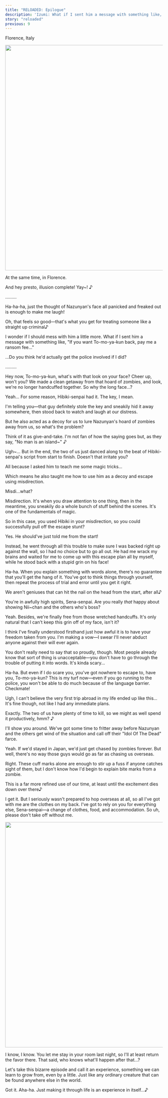 ```yaml
---
title: "RELOADED: Epilogue"
description: 'Izumi: What if I sent him a message with something like, "If you want To-mo-ya-kun back, pay me a ransom fee…"'
story: "reloaded"
previous: 9
---
```


<Season s="Summer"/>

<Location>Florence, Italy</Location>

<Image src="/img/tl/reloaded/10/1.jpg" layout="responsive" width="1560" height="720" quality="100" />

<Narration>At the same time, in Florence.</Narration>

<Bubble character="Izumi">

And hey presto, illusion complete! <span className="hold">Yay\~! ♪</span>

</Bubble>

<Bubble character="Tomoya">

.........

</Bubble>

<Bubble character="Izumi">

Ha-ha-ha, just the thought of Nazunyan's face all panicked and freaked out is enough to make me laugh!

Oh, that feels _so_ good—that's what you get for treating someone like a straight up criminal♪

I wonder if I should mess with him a little more. What if I sent him a message with something like, "If you want To-mo-ya-kun back, pay me a ransom fee..."

...Do you think he'd actually get the police involved if I did?

</Bubble>

<Bubble character="Tomoya">

.........

</Bubble>

<Bubble character="Izumi">

Hey now, To-mo-ya-kun, what's with that look on your face? Cheer up, won't you? We made a clean getaway from that hoard of zombies, and look, we're no longer handcuffed together. So why the long face...?

</Bubble>

<Bubble character="Tomoya">

Yeah... For some reason, Hibiki-senpai had it. The key, I mean.

I'm telling you—that guy definitely stole the key and sneakily hid it away somewhere, then stood back to watch and laugh at our distress.

</Bubble>

<Bubble character="Izumi">

But he also acted as a decoy for us to lure Nazunyan's hoard of zombies away from us, so what's the problem?

Think of it as give-and-take. I'm not fan of how the saying goes but, as they say, "No man is an <span className="hold">island\~" ♪</span>

</Bubble>

<Bubble character="Tomoya">

Ugh\~... But in the end, the two of us just danced along to the beat of Hibiki-senpai's script from start to finish. Doesn't that irritate you?

All because I asked him to teach me some magic tricks...

Which means he also taught me how to use him as a decoy and escape using misdirection.

</Bubble>

<Bubble character="Izumi">

Misdi...what?

</Bubble>

<Bubble character="Tomoya">

Misdirection. It's when you draw attention to one thing, then in the meantime, you sneakily do a whole bunch of stuff behind the scenes. It's one of the fundamentals of magic.

</Bubble>

<Bubble character="Izumi">

So in this case, you used Hibiki in your misdirection, so you could successfully pull off the escape stunt?

</Bubble>

<Bubble character="Tomoya">

Yes. He should've just told me from the start!

Instead, he went through all this trouble to make sure I was backed right up against the wall, so I had no choice but to go all out. He had me wrack my brains and waited for me to come up with this escape plan all by myself, while he stood back with a stupid grin on his face!

</Bubble>

<Bubble character="Izumi">

Ha-ha. When you explain something with words alone, there's no guarantee that you'll get the hang of it. You've got to think things through yourself, then repeat the process of trial and error until you get it right.

We aren't geniuses that can hit the nail on the head from the start, after all♪

</Bubble>

<Bubble character="Tomoya">

You're in awfully high spirits, Sena-senpai. Are you really _that_ happy about showing Nii\~chan and the others who's boss?

</Bubble>

<Bubble character="Izumi">

Yeah. Besides, we're finally free from those wretched handcuffs. It's only natural that I can't keep this grin off of my face, isn't it?

I think I've finally understood firsthand just how awful it is to have your freedom taken from you. I'm making a vow—I swear I'll never abduct anyone against their will ever again.

</Bubble>

<Bubble character="Tomoya">

You don't really need to say that so proudly, though. Most people already know that sort of thing is unacceptable—you don't have to go through the trouble of putting it into words. It's kinda scary...

</Bubble>

<Bubble character="Izumi">

Ha-ha. But even if I do scare you, you've got nowhere to escape to, have you, To-mo-ya-kun? This is my turf now—even if you go running to the police, you won't be able to do much because of the language barrier. Checkmate!

</Bubble>

<Bubble character="Tomoya">

Ugh, I can't believe the very first trip abroad in my life ended up like this... It's fine though, not like I had any immediate plans.

</Bubble>

<Bubble character="Izumi">

Exactly. The two of us have plenty of time to kill, so we might as well spend it productively, <span className="hold">hmm? ♪</span>

I'll show you around. We've got some time to fritter away before Nazunyan and the others get wind of the situation and call off their "Idol Of The Dead" farce.

</Bubble>

<Bubble character="Tomoya">

Yeah. If we'd stayed in Japan, we'd just get chased by zombies forever. But well, there's no way those guys would go as far as chasing us overseas.

</Bubble>

<Bubble character="Izumi">

Right. These cuff marks alone are enough to stir up a fuss if anyone catches sight of them, but I don't know how I'd begin to explain bite marks from a zombie.

This is a far more refined use of our time, at least until the excitement dies down over there♪

</Bubble>

<Bubble character="Tomoya">

I get it. But I seriously wasn't prepared to hop overseas at all, so all I've got with me are the clothes on my back. I've got to rely on you for everything else, Sena-senpai—a change of clothes, food, and accommodation. So uh, please don't take off without me.

</Bubble>

<Image src="/img/tl/reloaded/10/cg.jpg" layout="responsive" width="1560" height="720" quality="100" />

<Bubble character="Izumi">

I know, I know. You let me stay in your room last night, so I'll at least return the favor there. That said, who knows what'll happen after that...?

Let's take this bizarre episode and call it an experience, something we can learn to grow from, even by a little. Just like any ordinary creature that can be found anywhere else in the world.

</Bubble>

<Bubble character="Tomoya">

Got it. Aha-ha. Just making it through life is an experience in itself...♪

</Bubble>

<Credits tl="[nazunyan427](https://nazunyan427.dreamwidth.org)" tlc="<a href='https://moricchiichan.tumblr.com/'>moricchiichan</a>" qc="[allegiantheart](https://allegiantheart.dreamwidth.org), [Ren](https://tomoya.moe)" />

